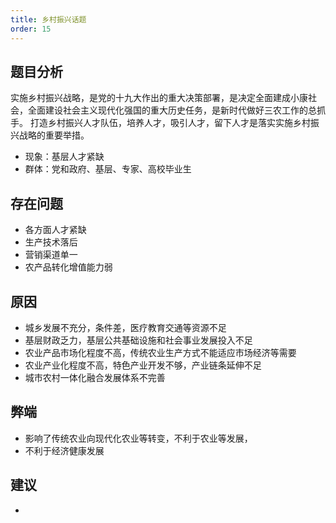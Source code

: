 ```yaml
---
title: 乡村振兴话题
order: 15
---
```


## 题目分析
实施乡村振兴战略，是党的十九大作出的重大决策部署，是决定全面建成小康社会，全面建设社会主义现代化强国的重大历史任务，是新时代做好三农工作的总抓手。
打造乡村振兴人才队伍，培养人才，吸引人才，留下人才是落实实施乡村振兴战略的重要举措。

  - 现象：基层人才紧缺
  - 群体：党和政府、基层、专家、高校毕业生

## 存在问题

  - 各方面人才紧缺
  - 生产技术落后
  - 营销渠道单一
  - 农产品转化增值能力弱

## 原因

  - 城乡发展不充分，条件差，医疗教育交通等资源不足
  - 基层财政乏力，基层公共基础设施和社会事业发展投入不足
  - 农业产品市场化程度不高，传统农业生产方式不能适应市场经济等需要
  - 农业产业化程度不高，特色产业开发不够，产业链条延伸不足
  - 城市农村一体化融合发展体系不完善

## 弊端
  - 影响了传统农业向现代化农业等转变，不利于农业等发展，
  - 不利于经济健康发展

## 建议

  - 
